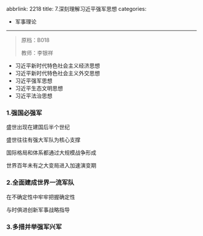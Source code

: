 abbrlink: 2218
title: 7.深刻理解习近平强军思想
categories:
  - 军事理论
---
> 原档：B018
>
> 教师：李银祥

- 习近平新时代特色社会主义经济思想
- 习近平新时代特色社会主义外交思想
- 习近平强军思想
- 习近平生态文明思想
- 习近平法治思想

### 1.强国必强军

盛世出现在建国后半个世纪

盛世往往有强大军队为核心支撑

国际格局和体系都通过大规模战争形成

世界百年未有之大变局进入加速演变期

### 2.全面建成世界一流军队

在不确定性中牢牢把握确定性

与时俱进创新军事战略指导

### 3.多措并举强军兴军

